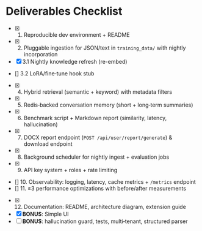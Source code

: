 # Deliverables Checklist

- [x] 1. Reproducible dev environment + README  
- [x] 2. Pluggable ingestion for JSON/text in `training_data/` with nightly incorporation  
- [x] 3.1 Nightly knowledge refresh (re-embed) 
- [] 3.2 LoRA/fine‑tune hook stub 
- [x] 4. Hybrid retrieval (semantic + keyword) with metadata filters  
- [x] 5. Redis‑backed conversation memory (short + long‑term summaries)  
- [x] 6. Benchmark script + Markdown report (similarity, latency, hallucination)  
- [x] 7. DOCX report endpoint (`POST /api/user/report/generate`) & download endpoint  
- [x] 8. Background scheduler for nightly ingest + evaluation jobs  
- [x] 9. API key system + roles + rate limiting  
- [] 10. Observability: logging, latency, cache metrics + `/metrics` endpoint  
- [] 11. ≥3 performance optimizations with before/after measurements  
- [x] 12. Documentation: README, architecture diagram, extension guide  
- [x] **BONUS**: Simple UI
- [ ] **BONUS**: hallucination guard, tests, multi‑tenant, structured parser  
